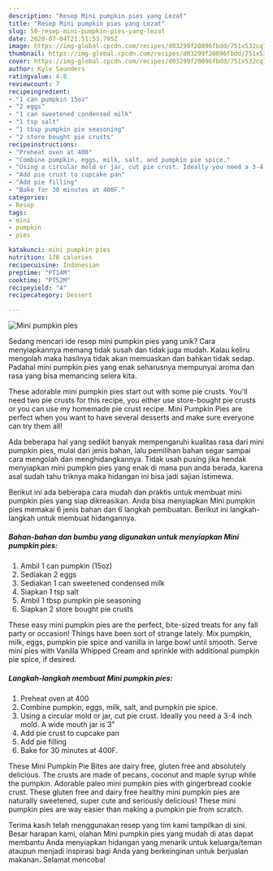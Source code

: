 ```yaml
---
description: "Resep Mini pumpkin pies yang Lezat"
title: "Resep Mini pumpkin pies yang Lezat"
slug: 50-resep-mini-pumpkin-pies-yang-lezat
date: 2020-07-04T21:51:53.795Z
image: https://img-global.cpcdn.com/recipes/d03299f20096fbdd/751x532cq70/mini-pumpkin-pies-recipe-main-photo.jpg
thumbnail: https://img-global.cpcdn.com/recipes/d03299f20096fbdd/751x532cq70/mini-pumpkin-pies-recipe-main-photo.jpg
cover: https://img-global.cpcdn.com/recipes/d03299f20096fbdd/751x532cq70/mini-pumpkin-pies-recipe-main-photo.jpg
author: Kyle Saunders
ratingvalue: 4.8
reviewcount: 7
recipeingredient:
- "1 can pumpkin 15oz"
- "2 eggs"
- "1 can sweetened condensed milk"
- "1 tsp salt"
- "1 tbsp pumpkin pie seasoning"
- "2 store bought pie crusts"
recipeinstructions:
- "Preheat oven at 400"
- "Combine pumpkin, eggs, milk, salt, and pumpkin pie spice."
- "Using a circular mold or jar, cut pie crust. Ideally you need a 3-4 inch mold. A wide mouth jar is 3&#34;"
- "Add pie crust to cupcake pan"
- "Add pie filling"
- "Bake for 30 minutes at 400F."
categories:
- Resep
tags:
- mini
- pumpkin
- pies

katakunci: mini pumpkin pies 
nutrition: 178 calories
recipecuisine: Indonesian
preptime: "PT14M"
cooktime: "PT52M"
recipeyield: "4"
recipecategory: Dessert

---
```



![Mini pumpkin pies](https://img-global.cpcdn.com/recipes/d03299f20096fbdd/751x532cq70/mini-pumpkin-pies-recipe-main-photo.jpg)

Sedang mencari ide resep mini pumpkin pies yang unik? Cara menyiapkannya memang tidak susah dan tidak juga mudah. Kalau keliru mengolah maka hasilnya tidak akan memuaskan dan bahkan tidak sedap. Padahal mini pumpkin pies yang enak seharusnya mempunyai aroma dan rasa yang bisa memancing selera kita.

These adorable mini pumpkin pies start out with some pie crusts. You&#39;ll need two pie crusts for this recipe, you either use store-bought pie crusts or you can use my homemade pie crust recipe. Mini Pumpkin Pies are perfect when you want to have several desserts and make sure everyone can try them all!

Ada beberapa hal yang sedikit banyak mempengaruhi kualitas rasa dari mini pumpkin pies, mulai dari jenis bahan, lalu pemilihan bahan segar sampai cara mengolah dan menghidangkannya. Tidak usah pusing jika hendak menyiapkan mini pumpkin pies yang enak di mana pun anda berada, karena asal sudah tahu triknya maka hidangan ini bisa jadi sajian istimewa.


Berikut ini ada beberapa cara mudah dan praktis untuk membuat mini pumpkin pies yang siap dikreasikan. Anda bisa menyiapkan Mini pumpkin pies memakai 6 jenis bahan dan 6 langkah pembuatan. Berikut ini langkah-langkah untuk membuat hidangannya.

<!--inarticleads1-->

##### Bahan-bahan dan bumbu yang digunakan untuk menyiapkan Mini pumpkin pies:

1. Ambil 1 can pumpkin (15oz)
1. Sediakan 2 eggs
1. Sediakan 1 can sweetened condensed milk
1. Siapkan 1 tsp salt
1. Ambil 1 tbsp pumpkin pie seasoning
1. Siapkan 2 store bought pie crusts


These easy mini pumpkin pies are the perfect, bite-sized treats for any fall party or occasion! Things have been sort of strange lately. Mix pumpkin, milk, eggs, pumpkin pie spice and vanilla in large bowl until smooth. Serve mini pies with Vanilla Whipped Cream and sprinkle with additional pumpkin pie spice, if desired. 

<!--inarticleads2-->

##### Langkah-langkah membuat Mini pumpkin pies:

1. Preheat oven at 400
1. Combine pumpkin, eggs, milk, salt, and pumpkin pie spice.
1. Using a circular mold or jar, cut pie crust. Ideally you need a 3-4 inch mold. A wide mouth jar is 3&#34;
1. Add pie crust to cupcake pan
1. Add pie filling
1. Bake for 30 minutes at 400F.


These Mini Pumpkin Pie Bites are dairy free, gluten free and absolutely delicious. The crusts are made of pecans, coconut and maple syrup while the pumpkin. Adorable paleo mini pumpkin pies with gingerbread cookie crust. These gluten free and dairy free healthy mini pumpkin pies are naturally sweetened, super cute and seriously delicious! These mini pumpkin pies are way easier than making a pumpkin pie from scratch. 

Terima kasih telah menggunakan resep yang tim kami tampilkan di sini. Besar harapan kami, olahan Mini pumpkin pies yang mudah di atas dapat membantu Anda menyiapkan hidangan yang menarik untuk keluarga/teman ataupun menjadi inspirasi bagi Anda yang berkeinginan untuk berjualan makanan. Selamat mencoba!
